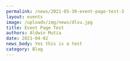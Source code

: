 ```yaml
---
permalink: /news/2021-05-30-event-page-test-3
layout: events
image: /uploads/img/news/dlsu.jpg
title: Event Page Test
authors: Aldwin Mutia
date: 2021-04-02
news_body: Yes this is a test
category: Blog
---
```

